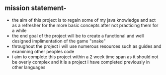 ## mission statement-
- the aim of this project is to regain some of my java knowledge and act as a refresher for the more basic concepts after not practicing them for a while
- the end goal of the project will be to create a functional and well designed implimentation of the game "snake" 
- throughout the project i will use numerous resources such as guides and examining other peoples code
- i aim to complete this project within a 2 week time span as it should not be overly complex and it is a project i have completed previously in other languages
